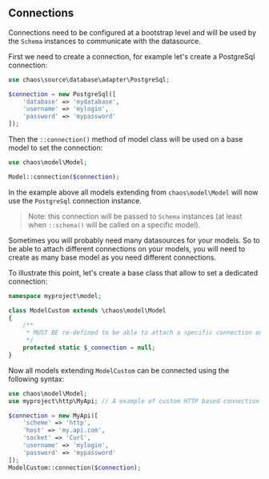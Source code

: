 ## Connections

Connections need to be configured at a bootstrap level and will be used by the `Schema` instances to communicate with the datasource.

First we need to create a connection, for example let's create a PostgreSql connection:

```php
use chaos\source\database\adapter\PostgreSql;

$connection = new PostgreSql([
    'database' => 'mydatabase',
    'username' => 'mylogin',
    'password' => 'mypassword'
]);
```

Then the `::connection()` method of model class will be used on a base model to set the connection:

```php
use chaos\model\Model;

Model::connection($connection);
```

In the example above all models extending from `chaos\model\Model` will now use the `PostgreSql` connection instance.

> Note: this connection will be passed to `Schema` instances (at least when `::schema()` will be called on a specific model).

Sometimes you will probably need many datasources for your models. So to be able to attach different connections on your models, you will need to create as many base model as you need different connections.

To illustrate this point, let's create a base class that allow to set a dedicated connection:

```php
namespace myproject\model;

class ModelCustom extends \chaos\model\Model
{
    /**
     * MUST BE re-defined to be able to attach a specific connection on it.
     */
    protected static $_connection = null;
}
```

Now all models extending `ModelCustom` can be connected using the following syntax:

```php
use chaos\model\Model;
use myproject\http\MyApi; // A example of custom HTTP based connection

$connection = new MyApi([
    'scheme' => 'http',
    'host' => 'my.api.com',
    'socket' => 'Curl',
    'username' => 'mylogin',
    'password' => 'mypassword'
]);
ModelCustom::connection($connection);
```
